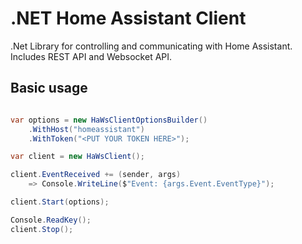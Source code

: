 # .NET Home Assistant Client

.Net Library for controlling and communicating with Home Assistant. 
Includes REST API and Websocket API.

## Basic usage

```csharp

var options = new HaWsClientOptionsBuilder()
    .WithHost("homeassistant")
    .WithToken("<PUT YOUR TOKEN HERE>");

var client = new HaWsClient();

client.EventReceived += (sender, args)
    => Console.WriteLine($"Event: {args.Event.EventType}");

client.Start(options);

Console.ReadKey();
client.Stop();

```